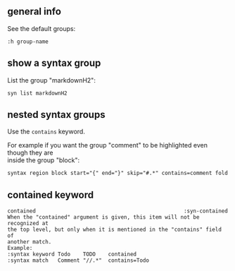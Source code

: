 ## general info

See the default groups:
```
:h group-name
```

## show a syntax group

List the group "markdownH2":
```
syn list markdownH2
```

## nested syntax groups

Use the `contains` keyword.

For example if you want the group "comment" to be highlighted even though they are \
inside the group "block":
```
syntax region block start="{" end="}" skip="#.*" contains=comment fold
```

## contained keyword

```
contained                                               :syn-contained
When the "contained" argument is given, this item will not be recognized at
the top level, but only when it is mentioned in the "contains" field of
another match.
Example:
:syntax keyword Todo    TODO    contained
:syntax match   Comment "//.*"  contains=Todo
```
